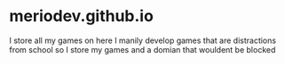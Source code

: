 # meriodev.github.io
I store all my games on here I manily develop games that are distractions from school so I store my games and a domian that wouldent be blocked
